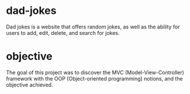 # dad-jokes
Dad jokes is a website that offers random jokes, as well as the ability for users to add, edit, delete, and search for jokes.
# objective
The goal of this project was to discover the MVC (Model-View-Controller) framework with the OOP (Object-oriented programming) notions, and the objective achieved.
